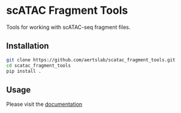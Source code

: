 # scATAC Fragment Tools

Tools for working with scATAC-seq fragment files.

## Installation

```bash
git clone https://github.com/aertslab/scatac_fragment_tools.git
cd scatac_fragment_tools
pip install .
```

## Usage

Please visit the [documentation](https://aertslab.github.io/scatac_fragment_tools/)
